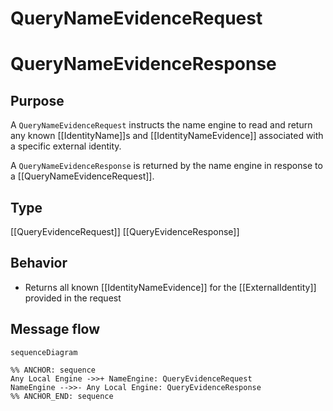 <div class="message">

# QueryNameEvidenceRequest
# QueryNameEvidenceResponse

## Purpose

<!-- ANCHOR: purpose -->
A `QueryNameEvidenceRequest` instructs the name engine to read and return any known [[IdentityName]]s and [[IdentityNameEvidence]] associated with a specific external identity.

A `QueryNameEvidenceResponse` is returned by the name engine in response to a [[QueryNameEvidenceRequest]].
<!-- ANCHOR_END: purpose -->

## Type

<!-- ANCHOR: type -->
[[QueryEvidenceRequest]]
[[QueryEvidenceResponse]]
<!-- ANCHOR_END: type -->

## Behavior

<!-- ANCHOR: behavior -->
- Returns all known [[IdentityNameEvidence]] for the [[ExternalIdentity]] provided in the request
<!-- ANCHOR_END: behavior -->

## Message flow

<!-- ANCHOR: messages -->
```mermaid
sequenceDiagram

%% ANCHOR: sequence
Any Local Engine ->>+ NameEngine: QueryEvidenceRequest
NameEngine -->>- Any Local Engine: QueryEvidenceResponse
%% ANCHOR_END: sequence
```
<!-- ANCHOR_END: messages -->

</div>
